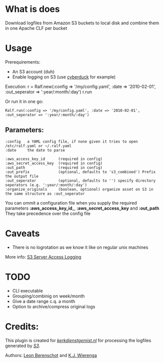 What is does
============

Download logfiles from Amazon S3 buckets to local disk and combine them in one Apache CLF per bucket

Usage
=====

Prerequirements: 

* An S3 account (duh)
* Enable logging on S3 (use [cyberduck](http://cyberduck.ch/) for example)

Execution:
    r = Ralf.new(:config => '/my/config.yaml', :date => '2010-02-01', :out_seperator => ':year/:month/:day')
    r.run

Or run it in one go:

    Ralf.run(:config => '/my/config.yaml', :date => '2010-02-01', :out_seperator => ':year/:month/:day')


Parameters:
----------

    :config   a YAML config file, if none given it tries to open /etc/ralf.yaml or ~/.ralf.yaml
    :date     the date to parse

    :aws_access_key_id      (required in config)
    :aws_secret_access_key  (required in config)
    :out_path               (required in config)
    :out_prefix             (optional, defaults to 's3_combined') Prefix the output file
    :out_seperator          (optional, defaults to '') specify directory seperators (e.g. ':year/:month/:day')
    :organize_originals     (boolean, optional) organize asset on S3 in the same structure as :out_seperator

You can ommit a configuration file when you supply the required parameters __:aws\_access\_key\_id___, __:aws\_secret\_access\_key__ and __:out\_path__  
They take precedence over the config file

Caveats
=======

* There is no logrotation as we know it like on regular unix machines

More info: [S3 Server Access Logging](http://docs.amazonwebservices.com/AmazonS3/latest/ServerLogs.html)

TODO
====

* CLI executable
* Grouping/combinig on week/month
* Give a date range c.q. a month
* Option to archive/compress original logs

Credits:
========

This plugin is created for [*kerkdienstgemist.nl*](http://kerkdienstgemist.nl "Kerkdienst Gemist") for processing the logfiles generated by [*S3*](http://aws.amazon.com/s3/).

Authors: [Leon Berenschot](http://github.com/LeipeLeon) and [K.J. Wierenga](http://github.com/kjwierenga)